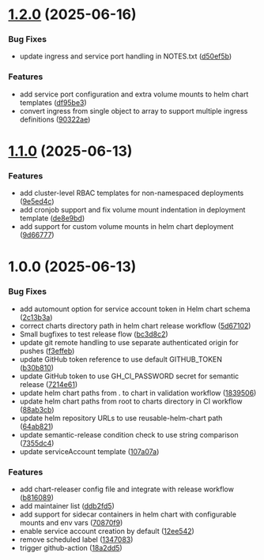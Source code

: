 # [1.2.0](https://github.com/chirpwireless/reusable-helm-chart/compare/v1.1.0...v1.2.0) (2025-06-16)


### Bug Fixes

* update ingress and service port handling in NOTES.txt ([d50ef5b](https://github.com/chirpwireless/reusable-helm-chart/commit/d50ef5bdf334b2583f717b61caa6ef8dbfa667f6))


### Features

* add service port configuration and extra volume mounts to helm chart templates ([df95be3](https://github.com/chirpwireless/reusable-helm-chart/commit/df95be3e8abba79caa5a03a7318e8f0aac0bd8f4))
* convert ingress from single object to array to support multiple ingress definitions ([90322ae](https://github.com/chirpwireless/reusable-helm-chart/commit/90322ae69da4b41c825bad301121f8460b07c6c3))

# [1.1.0](https://github.com/chirpwireless/reusable-helm-chart/compare/v1.0.0...v1.1.0) (2025-06-13)


### Features

* add cluster-level RBAC templates for non-namespaced deployments ([9e5ed4c](https://github.com/chirpwireless/reusable-helm-chart/commit/9e5ed4c974385b039fd4dbacd28ab2115a7a3c33))
* add cronjob support and fix volume mount indentation in deployment template ([de8e9bd](https://github.com/chirpwireless/reusable-helm-chart/commit/de8e9bd88d3ee8c98a2e3cabb5800ddc7de4d217))
* add support for custom volume mounts in helm chart deployment ([9d66777](https://github.com/chirpwireless/reusable-helm-chart/commit/9d6677716bc4426ee81acde04bb422083388090a))

# 1.0.0 (2025-06-13)


### Bug Fixes

* add automount option for service account token in Helm chart schema ([2c13b3a](https://github.com/chirpwireless/reusable-helm-chart/commit/2c13b3a42d37591fa8b244857c2cea941556916f))
* correct charts directory path in helm chart release workflow ([5d67102](https://github.com/chirpwireless/reusable-helm-chart/commit/5d6710212fc38e5c64754772d1623c324cb00cf8))
* Small bugfixes to test release flow ([bc3d8c2](https://github.com/chirpwireless/reusable-helm-chart/commit/bc3d8c217d8622a68a28eaae3c2019fc89a63afd))
* update git remote handling to use separate authenticated origin for pushes ([f3effeb](https://github.com/chirpwireless/reusable-helm-chart/commit/f3effeb65f9b668f670b97141e297e42b676b226))
* update GitHub token reference to use default GITHUB_TOKEN ([b30b810](https://github.com/chirpwireless/reusable-helm-chart/commit/b30b810d352ed17a0964ec1c3efe3f3cc21b3120))
* update GitHub token to use GH_CI_PASSWORD secret for semantic release ([7214e61](https://github.com/chirpwireless/reusable-helm-chart/commit/7214e6142a8488285f8b2377996867e47c38c607))
* update helm chart paths from . to chart in validation workflow ([1839506](https://github.com/chirpwireless/reusable-helm-chart/commit/183950685b3e15515bbcd58a83bfd2126a217531))
* update helm chart paths from root to charts directory in CI workflow ([88ab3cb](https://github.com/chirpwireless/reusable-helm-chart/commit/88ab3cb54716308e7f29a60a07d44924e433b51a))
* update helm repository URLs to use reusable-helm-chart path ([64ab821](https://github.com/chirpwireless/reusable-helm-chart/commit/64ab821d8f1cbd41369f528f1e836f4d817bdec6))
* update semantic-release condition check to use string comparison ([7355dc4](https://github.com/chirpwireless/reusable-helm-chart/commit/7355dc4623b2db123f88c9d547dd4a8ee896338e))
* update serviceAccount template ([107a07a](https://github.com/chirpwireless/reusable-helm-chart/commit/107a07a524585ed31307e00c5bc0a3d00e746f10))


### Features

* add chart-releaser config file and integrate with release workflow ([b816089](https://github.com/chirpwireless/reusable-helm-chart/commit/b816089f4d109ffe58950ede70090e382299011e))
* add maintainer list ([ddb2fd5](https://github.com/chirpwireless/reusable-helm-chart/commit/ddb2fd5dd229b4288732559b4e3dd3936ac3e6fa))
* add support for sidecar containers in helm chart with configurable mounts and env vars ([70870f9](https://github.com/chirpwireless/reusable-helm-chart/commit/70870f97eb475cba0ced13b1f8eae5fc58f80979))
* enable service account creation by default ([12ee542](https://github.com/chirpwireless/reusable-helm-chart/commit/12ee5424dfd867a111b8801033ededad700e6673))
* remove scheduled label ([1347083](https://github.com/chirpwireless/reusable-helm-chart/commit/1347083a1dd689444f00006986654909e40554e1))
* trigger github-action ([18a2dd5](https://github.com/chirpwireless/reusable-helm-chart/commit/18a2dd5d55d34aa8d0a3f5827b33d62e6985dbfb))
